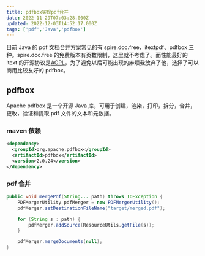 ```yaml
---
title: pdfbox实现pdf合并
date: 2022-11-29T07:03:28.000Z
updated: 2022-12-03T14:52:17.000Z
tags: ['pdf','Java','pdfbox']
---
```

  
目前 Java 的 pdf 文档合并方案常见的有 spire.doc.free、itextpdf、pdfbox 三种。spire.doc.free 的免费版本有页数限制，这里就不考虑了。而性能最好的 itext 的开源协议是[AGPL](https://github.com/itext/itextpdf/blob/develop/LICENSE.md)，为了避免以后可能出现的麻烦我放弃了他，选择了可以商用比较友好的 pdfbox。

## pdfbox

Apache pdfbox 是一个开源 Java 库，可用于创建，渲染，打印，拆分，合并，更改，验证和提取 pdf 文件的文本和元数据。

### maven 依赖

```xml
<dependency>
  <groupId>org.apache.pdfbox</groupId>
  <artifactId>pdfbox</artifactId>
  <version>2.0.24</version>
</dependency>
```

### pdf 合并

```java
public void mergePdf(String... path) throws IOException {
    PDFMergerUtility pdfMerger = new PDFMergerUtility();
    pdfMerger.setDestinationFileName("target/merged.pdf");

    for (String s : path) {
        pdfMerger.addSource(ResourceUtils.getFile(s));
    }

    pdfMerger.mergeDocuments(null);
}
```